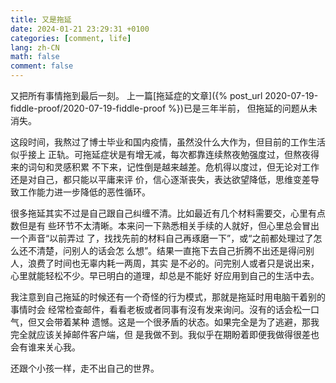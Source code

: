 ```yaml
---
title: 又是拖延
date: 2024-01-21 23:29:31 +0100
categories: [comment, life]
lang: zh-CN
math: false
comment: false
---
```


又把所有事情拖到最后一刻。
上一篇[拖延症的文章]({% post_url 2020-07-19-fiddle-proof/2020-07-19-fiddle-proof %})已是三年半前，
但拖延的问题从未消失。

这段时间，我熬过了博士毕业和国内疫情，虽然没什么大作为，但目前的工作生活似乎接上
正轨。可拖延症状是有增无减，每次都靠连续熬夜勉强度过，但熬夜得来的词句和灵感积累
不下来，记性倒是越来越差。危机得以度过，但无论对工作还是对自己，都只能以平庸来评
价，信心逐渐丧失，表达欲望降低，思维变差导致工作能力进一步降低的恶性循环。

很多拖延其实不过是自己跟自己纠缠不清。比如最近有几个材料需要交，心里有点数但是有
些环节不太清晰。本来问一下熟悉相关手续的人就好，但心里总会冒出一个声音“以前弄过
了，找找先前的材料自己再琢磨一下”，或“之前都处理过了怎么还不清楚，问别人的话会怎
么想”。结果一直拖下去自己折腾不出还是得问别人，浪费了时间也无辜内耗一两周，其实
是不必的。问完别人或者只是说出来，心里就能轻松不少。早已明白的道理，却总是不能好
好应用到自己的生活中去。

我注意到自己拖延的时候还有一个奇怪的行为模式，那就是拖延时用电脑干着别的事情时会
经常检查邮件，看看老板或者同事有沒有发来询问。沒有的话会松一口气，但又会带着某种
遗憾。这是一个很矛盾的状态。如果完全是为了逃避，那我完全就应该关掉邮件客户端，但
是我做不到。我似乎在期盼着即便我做得很差也会有谁来关心我。

还跟个小孩一样，走不出自己的世界。
